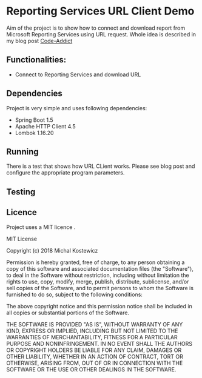 # Reporting Services URL Client Demo

Aim of the project is to show how to connect and download report from Microsoft Reporting Services using URL request. Whole idea is described in my blog post [Code-Addict](http://code-addict.pl/reporting-services-rest-url-client/)

## Functionalities:

- Connect to Reporting Services and download URL

## Dependencies
Project is very simple and uses following dependencies:
 - Spring Boot 1.5
 - Apache HTTP Client 4.5
 - Lombok 1.16.20

## Running

There is a test that shows how URL CLient works. Please see blog post and configure the appropriate program parameters.

## Testing


## Licence

Project uses a MIT licence .

MIT License

Copyright (c) 2018 Michal Kostewicz

Permission is hereby granted, free of charge, to any person obtaining a copy
of this software and associated documentation files (the "Software"), to deal
in the Software without restriction, including without limitation the rights
to use, copy, modify, merge, publish, distribute, sublicense, and/or sell
copies of the Software, and to permit persons to whom the Software is
furnished to do so, subject to the following conditions:

The above copyright notice and this permission notice shall be included in all
copies or substantial portions of the Software.

THE SOFTWARE IS PROVIDED "AS IS", WITHOUT WARRANTY OF ANY KIND, EXPRESS OR
IMPLIED, INCLUDING BUT NOT LIMITED TO THE WARRANTIES OF MERCHANTABILITY,
FITNESS FOR A PARTICULAR PURPOSE AND NONINFRINGEMENT. IN NO EVENT SHALL THE
AUTHORS OR COPYRIGHT HOLDERS BE LIABLE FOR ANY CLAIM, DAMAGES OR OTHER
LIABILITY, WHETHER IN AN ACTION OF CONTRACT, TORT OR OTHERWISE, ARISING FROM,
OUT OF OR IN CONNECTION WITH THE SOFTWARE OR THE USE OR OTHER DEALINGS IN THE
SOFTWARE.
